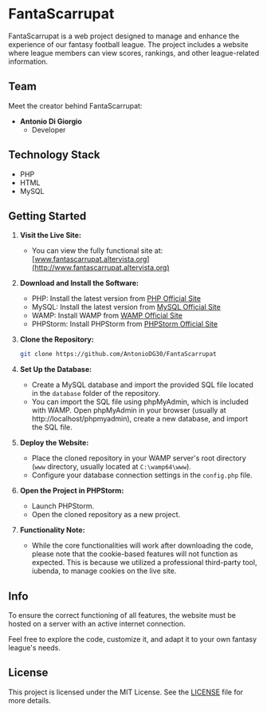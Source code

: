 # FantaScarrupat

FantaScarrupat is a web project designed to manage and enhance the experience of our fantasy football league. The project includes a website where league members can view scores, rankings, and other league-related information.

## Team

Meet the creator behind FantaScarrupat:

- **Antonio Di Giorgio**
  - Developer

## Technology Stack

- PHP
- HTML
- MySQL

## Getting Started

1. **Visit the Live Site:**

    - You can view the fully functional site at: [www.fantascarrupat.altervista.org](http://www.fantascarrupat.altervista.org)

2. **Download and Install the Software:**

    - PHP: Install the latest version from [PHP Official Site](https://www.php.net/downloads)
    - MySQL: Install the latest version from [MySQL Official Site](https://dev.mysql.com/downloads/)
    - WAMP: Install WAMP from [WAMP Official Site](https://www.wampserver.com/en/)
    - PHPStorm: Install PHPStorm from [PHPStorm Official Site](https://www.jetbrains.com/phpstorm/)

3. **Clone the Repository:**

    ```bash
    git clone https://github.com/AntonioDG30/FantaScarrupat
    ```

4. **Set Up the Database:**

    - Create a MySQL database and import the provided SQL file located in the `database` folder of the repository.
    - You can import the SQL file using phpMyAdmin, which is included with WAMP. Open phpMyAdmin in your browser (usually at http://localhost/phpmyadmin), create a new database, and import the SQL file.

5. **Deploy the Website:**

    - Place the cloned repository in your WAMP server's root directory (`www` directory, usually located at `C:\wamp64\www`).
    - Configure your database connection settings in the `config.php` file.

6. **Open the Project in PHPStorm:**

    - Launch PHPStorm.
    - Open the cloned repository as a new project.

7. **Functionality Note:**

    - While the core functionalities will work after downloading the code, please note that the cookie-based features will not function as expected. This is because we utilized a professional third-party tool, iubenda, to manage cookies on the live site.

## Info
To ensure the correct functioning of all features, the website must be hosted on a server with an active internet connection.

Feel free to explore the code, customize it, and adapt it to your own fantasy league's needs.

## License

This project is licensed under the MIT License. See the [LICENSE](LICENSE) file for more details.
